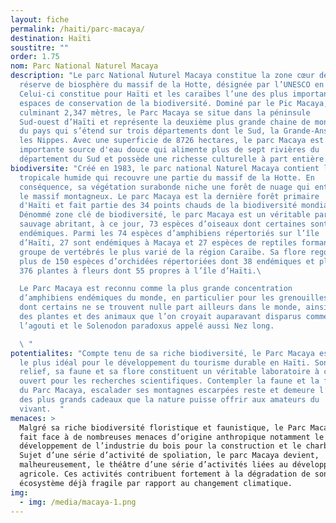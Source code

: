 ```yaml
---
layout: fiche
permalink: /haiti/parc-macaya/
destination: Haïti
soustitre: ""
order: 1.75
nom: Parc National Naturel Macaya
description: "Le parc National Nuturel Macaya constitue la zone cœur de la
  réserve de biosphère du massif de la Hotte, désignée par l’UNESCO en 2016.
  Celui-ci constitue pour Haïti et les caraïbes l’une des plus importantes
  espaces de conservation de la biodiversité. Dominé par le Pic Macaya,
  culminant 2,347 mètres, le Parc Macaya se situe dans la péninsule
  Sud-ouest d’Haïti et représente la deuxième plus grande chaine de montagne
  du pays qui s’étend sur trois départements dont le Sud, la Grande-Anse et
  les Nippes. Avec une superficie de 8726 hectares, le parc Macaya est une
  importante source d'eau douce qui alimente plus de sept rivières du
  département du Sud et possède une richesse culturelle à part entière.  "
biodiversite: "Créé en 1983, le parc national Naturel Macaya contient la forêt
  tropicale humide qui recouvre une partie du massif de la Hotte. En
  conséquence, sa végétation surabonde niche une forêt de nuage qui entoure
  le massif montagneux. Le parc Macaya est la dernière forêt primaire
  d'Haïti et fait partie des 34 points chauds de la biodiversité mondiale.
  Dénommé zone clé de biodiversité, le parc Macaya est un véritable paradis
  sauvage abritant, à ce jour, 73 espèces d’oiseaux dont certaines sont
  endémiques. Parmi les 74 espèces d’amphibiens répertoriés sur l’île
  d’Haïti, 27 sont endémiques à Macaya et 27 espèces de reptiles formant le
  groupe de vertébrés le plus varié de la région Caraïbe. Sa flore regorge
  plus de 150 espèces d’orchidées répertoriées dont 38 endémiques et plus de
  376 plantes à fleurs dont 55 propres à l’île d’Haïti.\

  Le Parc Macaya est reconnu comme la plus grande concentration
  d’amphibiens endémiques du monde, en particulier pour les grenouilles,
  dont certains ne se trouvent nulle part ailleurs dans le monde, ainsi que
  des plantes et des animaux que l’on croyait auparavant disparus comme
  l’agouti et le Solenodon paradoxus appelé aussi Nez long.

  \ "
potentialites: "Compte tenu de sa riche biodiversité, le Parc Macaya est le lieu
  le plus idéal pour le développement du tourisme durable en Haïti. Son
  relief, sa faune et sa flore constituent un véritable laboratoire à ciel
  ouvert pour les recherches scientifiques. Contempler la faune et la flore
  du Parc Macaya, escalader ses montagnes escarpées reste et demeure l’un
  des plus grands cadeaux que la nature puisse offrir aux amateurs du
  vivant.  "
menaces: >
  Malgré sa riche biodiversité floristique et faunistique, le Parc Macaya
  fait face à de nombreuses menaces d’origine anthropique notamment le
  développement de l’industrie du bois pour la construction et le charbon.
  Sujet d’une série d’activité de spoliation, le parc Macaya devient,
  malheureusement, le théâtre d’une série d’activités liées au développement
  agricole. Ces activités contribuent fortement à la dégradation de son
  écosystème déjà fragile par rapport au changement climatique.
img:
  - img: /media/macaya-1.png
---
```

